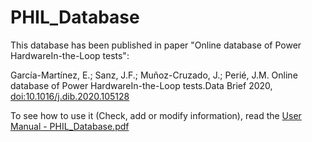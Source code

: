 # PHIL_Database

This database has been published in paper "Online  database  of  Power  HardwareIn-the-Loop tests":

García-Martínez,  E.;  Sanz,  J.F.;  Muñoz-Cruzado,  J.;  Perié,  J.M.   Online  database  of  Power  HardwareIn-the-Loop tests.Data Brief 2020, 
[doi:10.1016/j.dib.2020.105128 ](https://www.sciencedirect.com/science/article/pii/S2352340920300226?via%3Dihub)

To see how to use it (Check, add or modify information), read the [User Manual - PHIL_Database.pdf](https://github.com/Egarcia-Circe/PHIL_Database/blob/master/User%20Manual%20-%20PHIL_Database.pdf)
